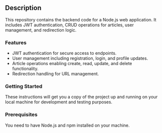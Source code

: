 ## Description
This repository contains the backend code for a Node.js web application. It includes JWT authentication, CRUD operations for articles, user management, and redirection logic.

### Features
- JWT authentication for secure access to endpoints.
- User management including registration, login, and profile updates.
- Article operations enabling create, read, update, and delete functionality.
- Redirection handling for URL management.

### Getting Started
These instructions will get you a copy of the project up and running on your local machine for development and testing purposes.

### Prerequisites
You need to have Node.js and npm installed on your machine.
